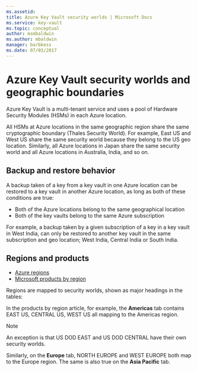 ```yaml
---
ms.assetid: 
title: Azure Key Vault security worlds | Microsoft Docs
ms.service: key-vault
ms.topic: conceptual
author: msmbaldwin
ms.author: mbaldwin
manager: barbkess
ms.date: 07/03/2017
---
```

# Azure Key Vault security worlds and geographic boundaries

Azure Key Vault is a multi-tenant service and uses a pool of Hardware Security Modules (HSMs) in each Azure location. 

All HSMs at Azure locations in the same geographic region share the same cryptographic boundary (Thales Security World). For example, East US and West US share the same security world because they belong to the US geo location. Similarly, all Azure locations in Japan share the same security world and all Azure locations in Australia, India, and so on. 

## Backup and restore behavior

A backup taken of a key from a key vault in one Azure location can be restored to a key vault in another Azure location, as long as both of these conditions are true:

- Both of the Azure locations belong to the same geographical location
- Both of the key vaults belong to the same Azure subscription

For example, a backup taken by a given subscription of a key in a key vault in West India, can only be restored to another key vault in the same subscription and geo location; West India, Central India or South India.

## Regions and products

- [Azure regions](https://azure.microsoft.com/regions/)
- [Microsoft products by region](https://azure.microsoft.com/regions/services/)

Regions are mapped to security worlds, shown as major headings in the tables:

In the products by region article, for example, the **Americas** tab contains EAST US, CENTRAL US, WEST US all mapping to the Americas region. 

>[!NOTE]
>An exception is that US DOD EAST and US DOD CENTRAL have their own security worlds. 

Similarly, on the **Europe** tab, NORTH EUROPE and WEST EUROPE both map to the Europe region. The same is also true on the **Asia Pacific** tab.



